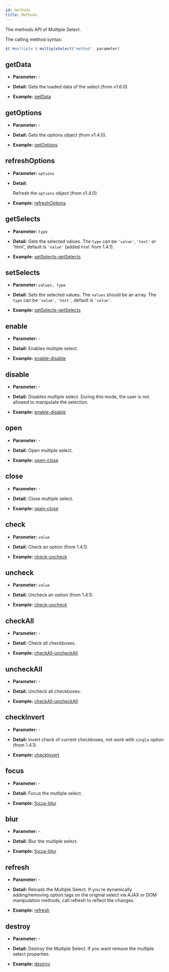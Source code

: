 ```yaml
---
id: methods
title: Methods
---
```


The methods API of Multiple Select.

<div id="gg"></div>

The calling method syntax:

```js
$('#multiple').multipleSelect('method', parameter)
```

## getData

- **Parameter:** -

- **Detail:** Gets the loaded data of the select (from v1.6.0).

- **Example:** [getData](/examples#getData.html)

## getOptions

- **Parameter:** -

- **Detail:** Gets the options object (from v1.4.0).

- **Example:** [getOptions](/examples#getOptions.html)

## refreshOptions

- **Parameter:** `options`

- **Detail:**

  Refresh the `options` object (from v1.4.0).

- **Example:** [refreshOptions](/examples#refreshOptions.html)

## getSelects

- **Parameter:** `type`

- **Detail:** Gets the selected values. The `type` can be `'value'`, `'text'` or 'html', default is `'value'` (added `html` from 1.4.1).

- **Example:** [setSelects-getSelects](/examples#setSelects-getSelects.html)

## setSelects

- **Parameter:**  `values, type`

- **Detail:** Sets the selected values. The `values` should be an array. The `type` can be `'value'`, `'text'`, default is `'value'`.

- **Example:** [setSelects-getSelects](/examples#setSelects-getSelects.html)

## enable

- **Parameter:**  -

- **Detail:** Enables multiple select.

- **Example:** [enable-disable](/examples#enable-disable.html)

## disable

- **Parameter:**  -

- **Detail:** Disables multiple select. During this mode, the user is not allowed to manipulate the selection.

- **Example:** [enable-disable](/examples#enable-disable.html)

## open

- **Parameter:**  -

- **Detail:** Open multiple select.

- **Example:** [open-close](/examples#open-close.html)

## close

- **Parameter:**  -

- **Detail:** Close multiple select.

- **Example:** [open-close](/examples#open-close.html)

## check

- **Parameter:**  `value`

- **Detail:** Check an option (from 1.4.1).

- **Example:** [check-uncheck](/examples#check-uncheck.html)

## uncheck

- **Parameter:**  `value`

- **Detail:** Uncheck an option (from 1.4.1).

- **Example:** [check-uncheck](/examples#check-uncheck.html)

## checkAll

- **Parameter:**  -

- **Detail:** Check all checkboxes.

- **Example:** [checkAll-uncheckAll](/examples#checkAll-uncheckAll.html)

## uncheckAll

- **Parameter:**  -

- **Detail:** Uncheck all checkboxes.

- **Example:** [checkAll-uncheckAll](/examples#checkAll-uncheckAll.html)

## checkInvert

- **Parameter:**  -

- **Detail:** Invert check of current checkboxes, not work with `single` option (from 1.4.1).

- **Example:** [checkInvert](/examples#checkInvert.html)

## focus

- **Parameter:**  -

- **Detail:** Focus the multiple select.

- **Example:** [focus-blur](/examples#focus-blur.html)

## blur

- **Parameter:**  -

- **Detail:** Blur the multiple select.

- **Example:** [focus-blur](/examples#focus-blur.html)

## refresh

- **Parameter:**  -

- **Detail:** Reloads the Multiple Select. If you're dynamically adding/removing option tags on the original select via AJAX or DOM manipulation methods, call refresh to reflect the changes.

- **Example:** [refresh](/examples#refresh.html)

## destroy

- **Parameter:**  -

- **Detail:** Destroy the Multiple Select. If you want remove the multiple select properties.

- **Example:** [destroy](/examples#destroy.html)
